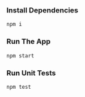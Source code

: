 ### Install Dependencies

```npm i```

### Run The App

```npm start```

### Run Unit Tests

```npm test```